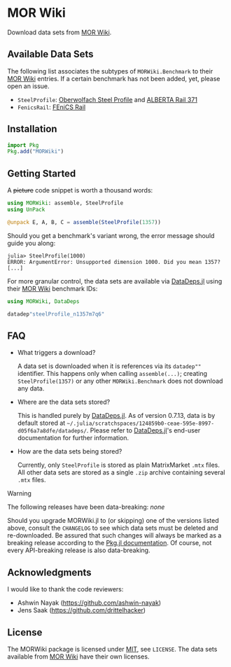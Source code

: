 # MOR Wiki

Download data sets from [MOR Wiki].

## Available Data Sets

The following list associates the subtypes of `MORWiki.Benchmark` to their [MOR Wiki] entries.
If a certain benchmark has not been added, yet, please open an issue.

- `SteelProfile`:
  [Oberwolfach Steel Profile](http://modelreduction.org/index.php/Steel_Profile) and
  [ALBERTA Rail 371](http://modelreduction.org/index.php/ALBERTA_Rail_371)
- `FenicsRail`: [FEniCS Rail](http://modelreduction.org/index.php/FEniCS_Rail)

## Installation

```julia
import Pkg
Pkg.add("MORWiki")
```

## Getting Started

A ~~picture~~ code snippet is worth a thousand words:

```julia
using MORWiki: assemble, SteelProfile
using UnPack

@unpack E, A, B, C = assemble(SteelProfile(1357))
```

Should you get a benchmark's variant wrong,
the error message should guide you along:

```
julia> SteelProfile(1000)
ERROR: ArgumentError: Unsupported dimension 1000. Did you mean 1357?
[...]
```

For more granular control,
the data sets are available via [DataDeps.jl] using their [MOR Wiki] benchmark IDs:

```julia
using MORWiki, DataDeps

datadep"steelProfile_n1357m7q6"
```

## FAQ

- What triggers a download?

  A data set is downloaded when it is references via its `datadep""` identifier.
  This happens only when calling `assemble(...)`;
  creating `SteelProfile(1357)` or any other `MORWiki.Benchmark` does not download any data.
- Where are the data sets stored?

  This is handled purely by [DataDeps.jl].
  As of version 0.7.13, data is by default stored at
  `~/.julia/scratchspaces/124859b0-ceae-595e-8997-d05f6a7a8dfe/datadeps/`.
  Please refer to [DataDeps.jl]'s end-user documentation for further information.
- How are the data sets being stored?

  Currently, only `SteelProfile` is stored as plain MatrixMarket `.mtx` files.
  All other data sets are stored as a single `.zip` archive containing several `.mtx` files.

> [!WARNING]
> The following releases have been data-breaking:
> *none*
>
> Should you upgrade MORWiki.jl to (or skipping) one of the versions listed above,
> consult the `CHANGELOG` to see which data sets must be deleted and re-downloaded.
> Be assured that such changes will always be marked as a breaking release
> according to the [Pkg.jl documentation](https://pkgdocs.julialang.org/v1.6/compatibility/#compat-pre-1.0).
> Of course, not every API-breaking release is also data-breaking.

## Acknowledgments

I would like to thank the code reviewers:

- Ashwin Nayak (https://github.com/ashwin-nayak)
- Jens Saak (https://github.com/drittelhacker)

## License

The MORWiki package is licensed under [MIT](https://spdx.org/licenses/MIT.html), see `LICENSE`.
The data sets available from [MOR Wiki] have their own licenses.

[DataDeps.jl]: https://docs.juliahub.com/General/DataDeps/0.7.13/z10-for-end-users/
[MOR Wiki]: http://modelreduction.org/
